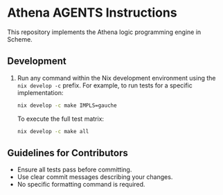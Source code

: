 # Athena AGENTS Instructions

This repository implements the Athena logic programming engine in Scheme.

## Development

1. Run any command within the Nix development environment using the `nix develop -c` prefix. For example, to run tests for a specific implementation:
   ```bash
   nix develop -c make IMPLS=gauche
   ```
   To execute the full test matrix:
   ```bash
   nix develop -c make all
   ```

## Guidelines for Contributors

- Ensure all tests pass before committing.
- Use clear commit messages describing your changes.
- No specific formatting command is required.
